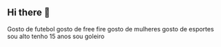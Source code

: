 ## Hi there 👋
Gosto de futebol
gosto de free fire
gosto de mulheres
gosto de esportes 
sou alto
tenho 15 anos 
sou goleiro
